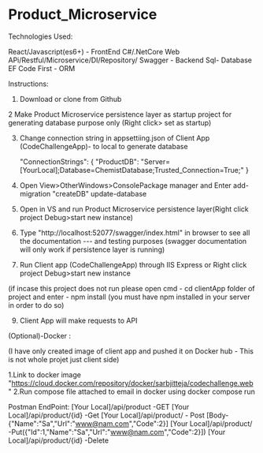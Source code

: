 # Product_Microservice

Technologies Used:

React/Javascript(es6+) - FrontEnd
C#/.NetCore Web APi/Restful/Microservice/DI/Repository/ Swagger - Backend
Sql- Database
EF Code First - ORM 

Instructions:

1. Download or clone from Github

2 Make Product Microservice persistence layer as startup project for generating database purpose only (Right click> set as startup)

3. Change connection string in appsettiing.json of Client App (CodeChallengeApp)- to local to generate database

	"ConnectionStrings": {
    "ProductDB": "Server=[YourLocal];Database=ChemistDatabase;Trusted_Connection=True;"
  }

4. Open View>OtherWindows>ConsolePackage manager and Enter
	add-migration "createDB"
	update-database

5. Open in VS and run Product Microservice persistence layer(Right click project Debug>start new instance) 

6. Type "http://localhost:52077/swagger/index.html" in browser to see all the documentation --- and testing purposes (swagger documentation will only work if persistence layer is running)

8. Run Client app (CodeChallengeApp) through IIS Express or Right click project Debug>start new instance 

(if incase this project does not run please open cmd - cd clientApp folder of project and enter - npm install (you must have npm installed in your server in order to do so)

9. Client App will make requests to API

(Optional)-Docker :

(I have only created image of client app and pushed it on Docker hub - This is not whole projet just client side)

1.Link to docker image 
"https://cloud.docker.com/repository/docker/sarbjitteja/codechallenge.web"
2.Run compose file attached to email in docker using 
docker compose run


Postman EndPoint:
[Your Local]/api/product -GET
[Your Local]/api/product/{id} -Get 
[Your Local]/api/product/  - Post [Body-{"Name":"Sa","Url":"www@nam.com","Code":2}]
[Your Local]/api/product/  -Put({"Id":1,"Name":"Sa","Url":"www@nam.com","Code":2}])
[Your Local]/api/product/{id}  -Delete


